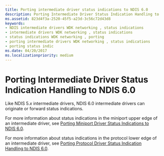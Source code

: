 ```yaml
---
title: Porting intermediate driver status indications to NDIS 6.0
description: Porting Intermediate Driver Status Indication Handling to NDIS 6.0
ms.assetid: 823d4f3a-2520-45f5-a23d-3c56c72d43d8
keywords:
- NDIS intermediate drivers WDK networking , status indications
- intermediate drivers WDK networking , status indications
- status indications WDK networking , porting
- porting intermediate drivers WDK networking , status indications
- porting status indic
ms.date: 04/20/2017
ms.localizationpriority: medium
---
```


# Porting Intermediate Driver Status Indication Handling to NDIS 6.0





Like NDIS 5.*x* intermediate drivers, NDIS 6.0 intermediate drivers can originate or forward status indications.

For more information about status indications in the miniport upper edge of an intermediate driver, see [Porting Miniport Driver Status Indications to NDIS 6.0](porting-miniport-driver-status-indications-to-ndis-6-0.md).

For more information about status indications in the protocol lower edge of an intermediate driver, see [Porting Protocol Driver Status Indication Handling to NDIS 6.0](porting-protocol-driver-status-indication-handling-to-ndis-6-0.md).

 

 





